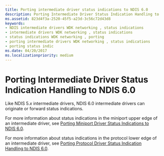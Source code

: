 ```yaml
---
title: Porting intermediate driver status indications to NDIS 6.0
description: Porting Intermediate Driver Status Indication Handling to NDIS 6.0
ms.assetid: 823d4f3a-2520-45f5-a23d-3c56c72d43d8
keywords:
- NDIS intermediate drivers WDK networking , status indications
- intermediate drivers WDK networking , status indications
- status indications WDK networking , porting
- porting intermediate drivers WDK networking , status indications
- porting status indic
ms.date: 04/20/2017
ms.localizationpriority: medium
---
```


# Porting Intermediate Driver Status Indication Handling to NDIS 6.0





Like NDIS 5.*x* intermediate drivers, NDIS 6.0 intermediate drivers can originate or forward status indications.

For more information about status indications in the miniport upper edge of an intermediate driver, see [Porting Miniport Driver Status Indications to NDIS 6.0](porting-miniport-driver-status-indications-to-ndis-6-0.md).

For more information about status indications in the protocol lower edge of an intermediate driver, see [Porting Protocol Driver Status Indication Handling to NDIS 6.0](porting-protocol-driver-status-indication-handling-to-ndis-6-0.md).

 

 





